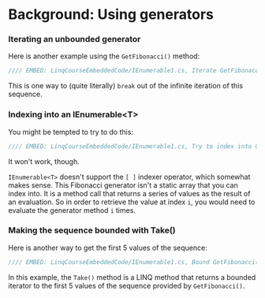# Background: Using generators

### Iterating an unbounded generator
Here is another example using the `GetFibonacci()` method:

```csharp
//// EMBED: LinqCourseEmbeddedCode/IEnumerable1.cs, Iterate GetFibonacci() with a break
```

This is one way to (quite literally) `break` out of the infinite iteration of this sequence.

### Indexing into an IEnumerable&lt;T&gt;
You might be tempted to try to do this:

```csharp
//// EMBED: LinqCourseEmbeddedCode/IEnumerable1.cs, Try to index into GetFibonacci()
```

It won't work, though.

`IEnumerable<T>` doesn't support the `[ ]` indexer operator, which somewhat makes sense. This Fibonacci generator isn't a static array that you can index into. It is a method call that returns a series of values as the result of an evaluation. So in order to retrieve the value at index `i`, you would need to evaluate the generator method `i` times.

### Making the sequence bounded with Take()
Here is another way to get the first 5 values of the sequence:

```csharp
//// EMBED: LinqCourseEmbeddedCode/IEnumerable1.cs, Bound GetFibonacci() with Take()
```

In this example, the `Take()` method is a LINQ method that returns a bounded iterator to the first 5 values of the sequence provided by `GetFibonacci()`.
